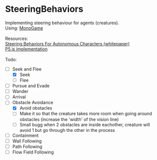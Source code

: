 # SteeringBehaviors
Implementing steering behaviour for agents (creatures).<br>
Using: [MonoGame](http://www.monogame.net)<br>
<br>
Resources:<br>
[Steering Behaviors For Autonomous Characters (whitepaper)](http://www.red3d.com/cwr/steer/)<br>
[P5.js implementation](https://github.com/shiffman/The-Nature-of-Code-Examples-p5.js/tree/master/chp06_agents)<br>
<br>
Todo:
- [ ] Seek and Flee
  - [x] Seek
  - [ ] Flee
- [ ] Pursue and Evade
- [ ] Wander
- [ ] Arrival
- [ ] Obstacle Avoidance
	- [x] Avoid obstacles
	- [ ] Make it so that the creature takes more room when going around obstacles (increase the 'width' of the vision line)
	- [ ] Small bugg when 2 obstacles are inside eachother, creature will avoid 1 but go through the other in the process
- [ ] Containment
- [ ] Wall Following
- [ ] Path Following
- [ ] Flow Field Following
